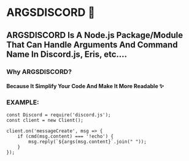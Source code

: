 # ARGSDISCORD 💖

## ARGSDISCORD Is A Node.js Package/Module That Can Handle Arguments And Command Name In Discord.js, Eris, etc....

### Why ARGSDISCORD?

#### Because It Simplify Your Code And Make It More Readable ✨

### EXAMPLE: 

```
const Discord = require('discord.js');
const client = new Client();

client.on('messageCreate', msg => {
    if (cmd(msg.content) === '!echo') {
        msg.reply(`${args(msg.content}`.join(" "));
    }
});
```
